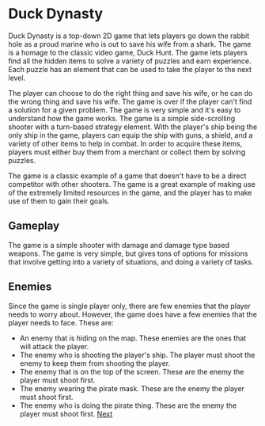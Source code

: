 # Duck Dynasty

Duck Dynasty is a top-down 2D game that lets players go down the rabbit hole as a proud marine who is out to save his wife from a shark. The game is a homage to the classic video game, Duck Hunt. The game lets players find all the hidden items to solve a variety of puzzles and earn experience. Each puzzle has an element that can be used to take the player to the next level.

The player can choose to do the right thing and save his wife, or he can do the wrong thing and save his wife. The game is over if the player can't find a solution for a given problem. The game is very simple and it's easy to understand how the game works. The game is a simple side-scrolling shooter with a turn-based strategy element. With the player's ship being the only ship in the game, players can equip the ship with guns, a shield, and a variety of other items to help in combat. In order to acquire these items, players must either buy them from a merchant or collect them by solving puzzles.

The game is a classic example of a game that doesn't have to be a direct competitor with other shooters. The game is a great example of making use of the extremely limited resources in the game, and the player has to make use of them to gain their goals.

## Gameplay

The game is a simple shooter with damage and damage type based weapons. The game is very simple, but gives tons of options for missions that involve getting into a variety of situations, and doing a variety of tasks.

## Enemies

Since the game is single player only, there are few enemies that the player needs to worry about. However, the game does have a few enemies that the player needs to face. These are:

*   An enemy that is hiding on the map. These enemies are the ones that will attack the player.
*   The enemy who is shooting the player's ship. The player must shoot the enemy to keep them from shooting the player.
*   The enemy that is on the top of the screen. These are the enemy the player must shoot first.
*   The enemy wearing the pirate mask. These are the enemy the player must shoot first.
*   The enemy who is doing the pirate thing. These are the enemy the player must shoot first.
[Next](247.md)